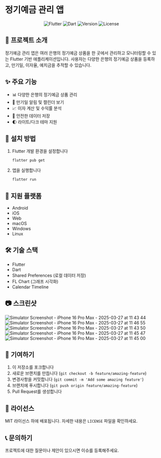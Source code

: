 # 정기예금 관리 앱

<p align="center">
  <img src="https://img.shields.io/badge/Flutter-02569B?style=for-the-badge&logo=flutter&logoColor=white" alt="Flutter"/>
  <img src="https://img.shields.io/badge/Dart-0175C2?style=for-the-badge&logo=dart&logoColor=white" alt="Dart"/>
  <img src="https://img.shields.io/badge/Version-1.0.0-blue?style=for-the-badge" alt="Version"/>
  <img src="https://img.shields.io/badge/License-MIT-green?style=for-the-badge" alt="License"/>
</p>

## 📝 프로젝트 소개

정기예금 관리 앱은 여러 은행의 정기예금 상품을 한 곳에서 관리하고 모니터링할 수 있는 Flutter 기반 애플리케이션입니다. 사용자는 다양한 은행의 정기예금 상품을 등록하고, 만기일, 이자율, 예치금을 추적할 수 있습니다.

## ✨ 주요 기능

- 📊 다양한 은행의 정기예금 상품 관리
- 📅 만기일 알림 및 캘린더 보기
- 📈 이자 계산 및 수익률 분석
- 🔐 안전한 데이터 저장
- 🌓 라이트/다크 테마 지원

## 🚀 설치 방법

1. Flutter 개발 환경을 설정합니다

   ```bash
   flutter pub get
   ```

2. 앱을 실행합니다
   ```bash
   flutter run
   ```

## 📱 지원 플랫폼

- Android
- iOS
- Web
- macOS
- Windows
- Linux

## 🛠️ 기술 스택

- Flutter
- Dart
- Shared Preferences (로컬 데이터 저장)
- FL Chart (그래프 시각화)
- Calendar Timeline

## 📷 스크린샷
![Simulator Screenshot - iPhone 16 Pro Max - 2025-03-27 at 11 43 44](https://github.com/user-attachments/assets/ffd27e29-1194-437e-8479-725660989cc2)
![Simulator Screenshot - iPhone 16 Pro Max - 2025-03-27 at 11 46 55](https://github.com/user-attachments/assets/e07afb7b-efad-4cfc-88bb-34b18833274a)
![Simulator Screenshot - iPhone 16 Pro Max - 2025-03-27 at 11 43 50](https://github.com/user-attachments/assets/b0f44830-7397-408b-8f54-8b9bf60347cf)
![Simulator Screenshot - iPhone 16 Pro Max - 2025-03-27 at 11 45 47](https://github.com/user-attachments/assets/e15b2e99-9655-4b43-b80d-7107b71e40f1)
![Simulator Screenshot - iPhone 16 Pro Max - 2025-03-27 at 11 45 00](https://github.com/user-attachments/assets/74aaa91d-729b-45e7-9d86-18604d031c6f)



## 🤝 기여하기

1. 이 저장소를 포크합니다
2. 새로운 브랜치를 만듭니다 (`git checkout -b feature/amazing-feature`)
3. 변경사항을 커밋합니다 (`git commit -m 'Add some amazing feature'`)
4. 브랜치에 푸시합니다 (`git push origin feature/amazing-feature`)
5. Pull Request를 생성합니다

## 📄 라이선스

MIT 라이선스 하에 배포됩니다. 자세한 내용은 `LICENSE` 파일을 확인하세요.

## 📞 문의하기

프로젝트에 대한 질문이나 제안이 있으시면 이슈를 등록해주세요.
